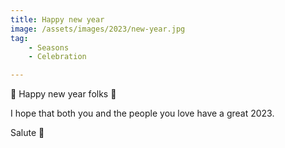 ```yaml
---
title: Happy new year
image: /assets/images/2023/new-year.jpg
tag: 
    - Seasons
    - Celebration

---
```


🎉 Happy new year folks 🎊

I hope that both you and the people you love have a great 2023.

Salute 🥂
